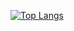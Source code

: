 [![Top Langs](https://github-readme-stats.vercel.app/api/top-langs/?username=bejasc&layout=compact)](https://github.com/anuraghazra/github-readme-stats)
